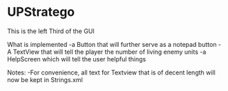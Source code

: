 # UPStratego
This is the left Third of the GUI

What is implemented
-a Button that will further serve as a notepad button
-A TextView that will tell the player the number of living enemy units
-a HelpScreen which will tell the user helpful things

Notes:
-For convenience, all text for Textview that is of decent length will now be kept in Strings.xml
